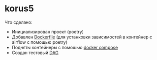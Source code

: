 # korus5

Что сделано:
- Инициализирован проект (poetry)
- Добавлен [Dockerfile](./Dockerfile) (для устанковки зависимостей в контейнер с airflow с помощью poetry)
- Подняты контейнеры с помошью [docker compose](./docker-compose.yaml)
- Создан тестовый [DAG](./dags/task1/dag.py)
